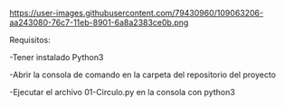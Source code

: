 https://user-images.githubusercontent.com/79430960/109063206-aa243080-76c7-11eb-8901-6a8a2383ce0b.png

Requisitos:

-Tener instalado Python3

-Abrir la consola de comando en la carpeta del repositorio del proyecto

-Ejecutar el archivo 01-Circulo.py en la consola con python3
